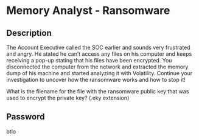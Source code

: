 # Memory Analyst - Ransomware

## Description
The Account Executive called the SOC earlier and sounds very frustrated and angry. He stated he can’t access any files on his computer and keeps receiving a pop-up stating that his files have been encrypted. You disconnected the computer from the network and extracted the memory dump of his machine and started analyzing it with Volatility. Continue your investigation to uncover how the ransomware works and how to stop it!

What is the filename for the file with the ransomware public key that was used to encrypt the private key? (.eky extension)

## Password
btlo
